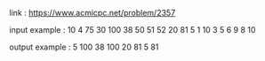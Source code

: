 link :
https://www.acmicpc.net/problem/2357

input example :
10 4
75
30
100
38
50
51
52
20
81
5
1 10
3 5
6 9
8 10

output example :
5 100
38 100
20 81
5 81
